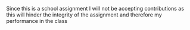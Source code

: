 <html>
<body>
<p>Since this is a school assignment I will not be accepting contributions as this will hinder the integrity of the assignment and therefore my performance in the class</p>
</body>
</html>
